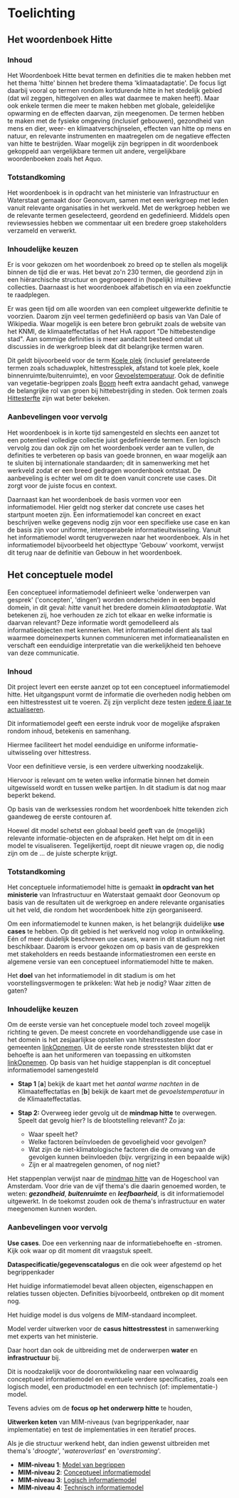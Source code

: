# Toelichting

## Het woordenboek Hitte

### Inhoud

   Het Woordenboek Hitte bevat termen en definities die te maken hebben met het thema 'hitte' binnen het bredere thema 'klimaatadaptatie'. De focus ligt daarbij vooral op termen rondom kortdurende hitte in het stedelijk gebied (dat wil zeggen, hittegolven en alles wat daarmee te maken heeft). Maar ook enkele termen die meer te maken hebben met globale, geleidelijke opwarming en de effecten daarvan, zijn meegenomen. De termen hebben te maken met de fysieke omgeving (inclusief gebouwen), gezondheid van mens en dier, weer- en klimaatverschijnselen, effecten van hitte op mens en natuur, en relevante instrumenten en maatregelen om de negatieve effecten van hitte te bestrijden. Waar mogelijk zijn begrippen in dit woordenboek gekoppeld aan vergelijkbare termen uit andere, vergelijkbare woordenboeken zoals het Aquo.

### Totstandkoming

   Het woordenboek is in opdracht van het ministerie van Infrastructuur en Waterstaat gemaakt door Geonovum, samen met een werkgroep met leden vanuit relevante organisaties in het werkveld. Met de werkgroep hebben we de relevante termen geselecteerd, geordend en gedefinieerd. Middels open reviewsessies hebben we commentaar uit een bredere groep stakeholders verzameld en verwerkt. 

### Inhoudelijke keuzen

   Er is voor gekozen om het woordenboek zo breed op te stellen als mogelijk binnen de tijd die er was. Het bevat zo'n 230 termen, die geordend zijn in een hiërarchische structuur en gegroepeerd in (hopelijk) intuïtieve collecties. Daarnaast is het woordenboek alfabetisch en via een zoekfunctie te raadplegen. 

   Er was geen tijd om alle woorden van een compleet uitgewerkte definitie te voorzien. Daarom zijn veel termen gedefiniëerd op basis van Van Dale of Wikipedia. Waar mogelijk is een betere bron gebruikt zoals de website van het KNMI, de klimaateffectatlas of het HvA rapport "De hittebestendige stad". Aan sommige definities is meer aandacht besteed omdat uit discussies in de werkgroep bleek dat dit belangrijke termen waren. 

   Dit geldt bijvoorbeeld voor de term [Koele plek](http://definities.geostandaarden.nl/imka/id/begrip/koele_plek) (inclusief  gerelateerde termen zoals schaduwplek, hittestressplek, afstand tot koele plek, koele binnenruimte/buitenruimte), en voor [Gevoelstemperatuur](
   http://definities.geostandaarden.nl/imka/id/begrip/gevoelstemperatuur). Ook de definitie van vegetatie-begrippen zoals [Boom](http://definities.geostandaarden.nl/imka/id/begrip/boom) heeft extra aandacht gehad, vanwege de belangrijke rol van groen bij hittebestrijding in steden. Ook termen zoals [Hittesterfte](http://definities.geostandaarden.nl/imka/id/begrip/hittesterfte) zijn wat beter bekeken.

### Aanbevelingen voor vervolg

   Het woordenboek is in korte tijd samengesteld en slechts een aanzet tot een potentieel volledige collectie juist gedefinieerde termen. Een logisch vervolg zou dan ook zijn om het woordenboek verder aan te vullen, de definities te verbeteren op basis van goede bronnen, en waar mogelijk aan te sluiten bij internationale standaarden; dit in samenwerking met het werkveld zodat er een breed gedragen woordenboek ontstaat. De aanbeveling is echter wel om dit te doen vanuit concrete use cases. Dit zorgt voor de juiste focus en context. 

   Daarnaast kan het woordenboek de basis vormen voor een informatiemodel. Hier geldt nog sterker dat concrete use cases het startpunt moeten zijn. Een informatiemodel kan concreet en exact beschrijven welke gegevens nodig zijn voor een specifieke use case en kan de basis zijn voor uniforme, interoperabele informatieuitwisseling. Vanuit het informatiemodel wordt terugverwezen naar het woordenboek. Als in het informatiemodel bijvoorbeeld het objecttype 'Gebouw' voorkomt, verwijst dit terug naar de definitie van Gebouw in het woordenboek. 

## Het conceptuele model

   Een conceptueel informatiemodel definieert welke 'onderwerpen van gesprek' ('concepten', 'dingen’) worden onderscheiden in een bepaald domein, in dit geval: _hitte_ vanuit het bredere domein _klimaatadaptatie_. Wat betekenen zij, hoe verhouden ze zich tot elkaar en welke informatie is daarvan relevant? Deze informatie wordt gemodelleerd als informatieobjecten met kenmerken. Het informatiemodel dient als taal waarmee domeinexperts kunnen communiceren met informatieanalisten en verschaft een eenduidige interpretatie van die werkelijkheid ten behoeve van deze communicatie.

### Inhoud

   Dit project levert een eerste aanzet op tot een conceptueel informatiemodel hitte. Het uitgangspunt vormt de informatie die overheden nodig hebben om een hittestresstest uit te voeren. Zij zijn verplicht deze testen [iedere 6 jaar te actualiseren](https://klimaatadaptatienederland.nl/stresstest/#:~:text=In%20het%20Deltaplan%20Ruimtelijke%20Adaptatie%20is%20afgesproken%20dat%20overheden%20de%20stresstest%20iedere%206%20jaar%20actualiseren%20omdat%20de%20kwetsbaarheden%20in%20de%20loop%20der%20tijd%20kunnen%20veranderen.). 

   Dit informatiemodel geeft een eerste indruk voor de mogelijke afspraken rondom inhoud, betekenis en samenhang.

   Hiermee faciliteert het model eenduidige en uniforme informatie-uitwisseling over hittestress.

   Voor een definitieve versie, is een verdere uitwerking noodzakelijk.

   Hiervoor is relevant om te weten welke informatie binnen het domein uitgewisseld wordt en tussen welke partijen. In dit stadium is dat nog maar beperkt bekend.   

   Op basis van de werksessies rondom het woordenboek hitte tekenden zich gaandeweg de eerste contouren af.




   Hoewel dit model schetst een globaal beeld geeft van de (mogelijk) relevante informatie-objecten en de afspraken. Het helpt om dit in een model te visualiseren. Tegelijkertijd, roept dit nieuwe vragen op, die nodig zijn om de ... de juiste scherpte krijgt.


### Totstandkoming
   
   Het conceptuele informatiemodel hitte is gemaakt **in opdracht van het ministerie** van Infrastructuur en Waterstaat gemaakt door Geonovum op basis van de resultaten uit de werkgroep en andere relevante organisaties uit het veld, die rondom het woordenboek hitte zijn georganiseerd.

   Om een informatiemodel te kunnen maken, is het belangrijk duidelijke **use cases** te hebben. Op dit gebied is het werkveld nog volop in ontwikkeling. Eén of meer duidelijk beschreven use cases, waren in dit stadium nog niet beschikbaar. Daarom is ervoor gekozen om op basis van de gesprekken met stakeholders en reeds bestaande informatiestromen een eerste en algemene versie van een conceptueel informatiemodel hitte te maken.

   Het **doel** van het informatiemodel in dit stadium is om het voorstellingsvermogen te prikkelen: Wat heb je nodig? Waar zitten de gaten?

### Inhoudelijke keuzen

   Om de eerste versie van het conceptuele model toch zoveel mogelijk richting te geven. De meest concrete en voordehandliggende use case in het domein is het zesjaarlijkse opstellen van hitestresstesten door gemeenten [linkOpnemen](www.example.com). Uit de eerste ronde stresstesten blijkt dat er behoefte is aan het uniformeren van toepassing en uitkomsten [linkOpnemen](www.onlineConclusieBeschikbaar.nl). Op basis van het huidige stappenplan is dit conceptuel informatiemodel samengesteld

 - **Stap 1** [**a**] bekijk de kaart met het _aantal warme nachten_ in de Klimaateffectatlas en [**b**] bekijk de kaart met de _gevoelstemperatuur_ in de Klimaateffectatlas.

 - **Stap 2:** Overweeg ieder gevolg uit de **mindmap hitte** te overwegen. Speelt dat gevolg hier? Is de blootstelling relevant? Zo ja:

    - Waar speelt het?
    - Welke factoren beïnvloeden de gevoeligheid voor gevolgen?
    - Wat zijn de niet-klimatologische factoren die de omvang van de gevolgen kunnen beïnvloeden (bijv. vergrijzing in een bepaalde wijk)
    - Zijn er al maatregelen genomen, of nog niet?

Het stappenplan verwijst naar de [mindmap hitte](https://klimaatadaptatienederland.nl/publish/pages/156633/mindmap_hitte_hoge_resolutie.png) van de Hogeschool van Amsterdam. Voor drie van de vijf thema's die daarin genoemed worden, te weten: **_gezondheid_**, **_buitenruimte_** en **_leefbaarheid_**, is dit informatiemodel uitgewerkt. In de toekomst zouden ook de thema's infrastructuur en water meegenomen kunnen worden.  

<!-- ![](media/imka_schets_02_compact.png) -->
<!-- ![](media/imka_schets_02_uitgebreid.png) -->

### Aanbevelingen voor vervolg

**Use cases**. Doe een verkenning naar de informatiebehoefte en -stromen. Kijk ook waar op dit moment dit vraagstuk speelt.

**Dataspecificatie/gegevenscatalogus** en die ook weer afgestemd op het begrippenkader

Het huidige informatiemodel bevat alleen objecten, eigenschappen en relaties tussen objecten. Definities bijvoorbeeld, ontbreken op dit moment nog.

Het huidige model is dus volgens de MIM-standaard incompleet.

Model verder uitwerken voor de **casus hittestresstest** in samenwerking met experts van het ministerie. 

Daar hoort dan ook de uitbreiding met de onderwerpen **water** en **infrastructuur** bij.

Dit is noodzakelijk voor de doorontwikkeling naar een volwaardig conceptueel informatiemodel en eventuele verdere specificaties, zoals een logisch model, een productmodel en een technisch (of: implementatie-) model.

Tevens advies om de **focus op het onderwerp hitte** te houden,

**Uitwerken keten** van MIM-niveaus (van begrippenkader, naar implementatie) en test de implementaties in een iteratief proces.

Als je die structuur werkend hebt, dan indien gewenst uitbreiden met thema's '*droogte*', '*wateroverlast*' en '*overstroming*'.

 - **MIM-niveau 1**: [Model van begrippen](https://docs.geostandaarden.nl/mim/mim/#niveau-1-model-van-begrippen)
 - **MIM-niveau 2**: [Conceptueel informatiemodel](https://docs.geostandaarden.nl/mim/mim/#niveau-2-conceptueel-informatiemodel)
 - **MIM-niveau 3**: [Logisch informatiemodel](https://docs.geostandaarden.nl/mim/mim/#niveau-3-logisch-informatie-of-gegevensmodel)
 - **MIM-niveau 4**: [Technisch informatiemodel](https://docs.geostandaarden.nl/mim/mim/#niveau-4-fysiek-of-technisch-gegevens-of-datamodel)